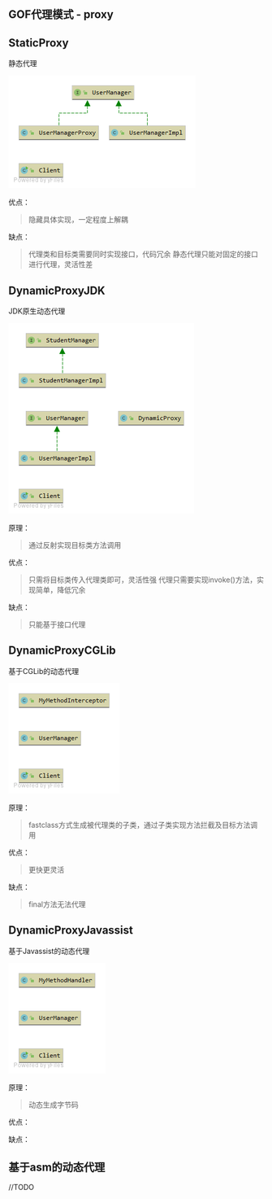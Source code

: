 ## GOF代理模式 - proxy


## StaticProxy
静态代理

![静态代理](img/Package%20staticproxy.png)

优点：
> 隐藏具体实现，一定程度上解耦

缺点：
> 代理类和目标类需要同时实现接口，代码冗余
> 静态代理只能对固定的接口进行代理，灵活性差

## DynamicProxyJDK
JDK原生动态代理

![JDK原生动态代理](img/Package%20dynamicproxyjdk.png)

原理：
>通过反射实现目标类方法调用

优点：
> 只需将目标类传入代理类即可，灵活性强
> 代理只需要实现invoke()方法，实现简单，降低冗余

缺点：
> 只能基于接口代理

## DynamicProxyCGLib
基于CGLib的动态代理

![CGLib动态代理](img/Package%20dynamicproxycglib.png)

原理：
> fastclass方式生成被代理类的子类，通过子类实现方法拦截及目标方法调用

优点：
> 更快更灵活

缺点：
> final方法无法代理

## DynamicProxyJavassist
基于Javassist的动态代理

![Javassist动态代理](img/Package%20dynamicproxyjavassist.png)

原理：
> 动态生成字节码

优点：
>

缺点：
>

## 基于asm的动态代理

//TODO
